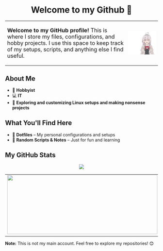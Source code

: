 <h1 align="center">Welcome to my Github 👋</h1>

<table>
  <tr> 
    <td>
      <p style="font-size: 18px;">
        <b>Welcome to my GitHub profile!</b> This is where I store my files, configurations, and hobby projects. I use this space to keep track of my setups, scripts, and anything else I find useful.
      </p>
    </td>
    <td>
      <img src="./Images/alya.gif" width="500px"/>
    </td>
  </tr>
</table>

## About Me
- 🎨 **Hobbyist**
- 💻 **IT**
- 🔧 **Exploring and customizing Linux setups and making nonsense projects**

## What You'll Find Here
- 📂 **Dotfiles** – My personal configurations and setups
- 📝 **Random Scripts & Notes** – Just for fun and learning

## My GitHub Stats
<table>
  <tr>
    <td><img src="https://github-readme-stats.vercel.app/api?username=Sumichaaan19&show_icons=true&theme=cobalt&card_width=495" width="495px" height="195px"/></td>
    <td><img src="https://github-readme-stats.vercel.app/api/top-langs/?username=Sumichaaan19&layout=compact&theme=cobalt&langs_count=10&card_width=495" width="495px" height="195px"/></td> 
 </tr>
<p align="center">
    <img src="https://github-profile-summary-cards.vercel.app/api/cards/profile-details?username=Sumichaaan19&theme=cobalt" />
</p>
</table>

**Note:** This is not my main account. Feel free to explore my repositories! 😊
